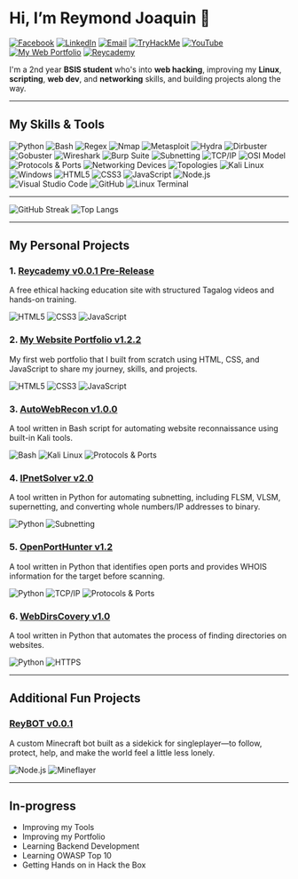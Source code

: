 # Hi, I’m Reymond Joaquin 👋

[![Facebook](https://img.shields.io/badge/Facebook-1877F2?style=flat-square&logo=facebook&logoColor=white)](https://web.facebook.com/reymondjoaquin26)
[![LinkedIn](https://img.shields.io/badge/LinkedIn-blue?style=flat-square&logo=linkedin&logoColor=white)](https://www.linkedin.com/in/reymond-joaquin-3b5954308/)
[![Email](https://img.shields.io/badge/Gmail-D14836?style=flat-square&logo=gmail&logoColor=white)](mailto:raymondjoaquin50@gmail.com)
[![TryHackMe](https://img.shields.io/badge/TryHackMe-%23FF0000?style=flat-square&logo=tryhackme&logoColor=white)](https://tryhackme.com/p/R3ym0nd)
[![YouTube](https://img.shields.io/badge/YouTube(soon)-FF0000?style=flat-square&logo=youtube&logoColor=white)](https://www.youtube.com/@reycademy)
[![My Web Portfolio](https://img.shields.io/badge/My_Web_Portfolio-ff3e1c?style=flat-square&logo=googlechrome&logoColor=white)](https://reymondjoaquin.netlify.app/)
[![Reycademy](https://img.shields.io/badge/Reycademy-blue?style=flat-square&logo=googlechrome&logoColor=white)](https://reycademy.netlify.app/)

I'm a 2nd year **BSIS student** who's into **web hacking**, improving my **Linux**, **scripting**, **web dev**, and **networking** skills, and building projects along the way.

---

## My Skills & Tools

![Python](https://img.shields.io/badge/Python-3776AB?style=flat-square&logo=python&logoColor=white)
![Bash](https://img.shields.io/badge/Bash-4EAA25?style=flat-square&logo=gnubash&logoColor=white)
![Regex](https://img.shields.io/badge/Regex-000000?style=flat-square&logoColor=white)
![Nmap](https://img.shields.io/badge/Nmap-004688?style=flat-square&logo=nmap&logoColor=white)
![Metasploit](https://img.shields.io/badge/Metasploit-4E4E4E?style=flat-square&logo=metasploit&logoColor=white)
![Hydra](https://img.shields.io/badge/Hydra-000000?style=flat-square&logoColor=white)
![Dirbuster](https://img.shields.io/badge/Dirbuster-555555?style=flat-square)
![Gobuster](https://img.shields.io/badge/Gobuster-444444?style=flat-square)
![Wireshark](https://img.shields.io/badge/Wireshark-1679A7?style=flat-square&logo=wireshark&logoColor=white)
![Burp Suite](https://img.shields.io/badge/Burp%20Suite-FF6F00?style=flat-square&logo=burpsuite&logoColor=white)
![Subnetting](https://img.shields.io/badge/Subnetting-00BFFF?style=flat-square)
![TCP/IP](https://img.shields.io/badge/TCP/IP-4682B4?style=flat-square)
![OSI Model](https://img.shields.io/badge/OSI%20Model-1E90FF?style=flat-square)
![Protocols & Ports](https://img.shields.io/badge/Common%20Protocols%20%26%20Ports-708090?style=flat-square)
![Networking Devices](https://img.shields.io/badge/Networking%20Devices-2F4F4F?style=flat-square)
![Topologies](https://img.shields.io/badge/Topologies-556B2F?style=flat-square)
![Kali Linux](https://img.shields.io/badge/Kali_Linux-557C94?style=flat-square&logo=kalilinux&logoColor=white)
![Windows](https://img.shields.io/badge/Windows-0078D6?style=flat-square&logo=windows&logoColor=white)
![HTML5](https://img.shields.io/badge/HTML5-E34F26?style=flat-square&logo=html5&logoColor=white)
![CSS3](https://img.shields.io/badge/CSS3-1572B6?style=flat-square&logo=css3&logoColor=white)
![JavaScript](https://img.shields.io/badge/JavaScript-F7DF1E?style=flat-square&logo=javascript&logoColor=black)
![Node.js](https://img.shields.io/badge/Node.js-339933?style=flat-square&logo=nodedotjs&logoColor=white)
![Visual Studio Code](https://img.shields.io/badge/VS_Code-007ACC?style=flat-square&logo=visual-studio-code&logoColor=white)
![GitHub](https://img.shields.io/badge/GitHub-181717?style=flat-square&logo=github&logoColor=white)
![Linux Terminal](https://img.shields.io/badge/Linux_Terminal-000000?style=flat-square&logo=gnubash&logoColor=white)

---
![GitHub Streak](https://streak-stats.demolab.com?user=R3ym0nd0&theme=tokyonight)
![Top Langs](https://github-readme-stats.vercel.app/api/top-langs/?username=R3ym0nd0&layout=compact&theme=tokyonight)

---
## My Personal Projects

### 1. [Reycademy v0.0.1 Pre-Release](https://github.com/R3ym0nd0/Reycademy)
A free ethical hacking education site with structured Tagalog videos and hands-on training.

![HTML5](https://img.shields.io/badge/HTML5-E34F26?style=for-the-badge&logo=html5&logoColor=white)
![CSS3](https://img.shields.io/badge/CSS3-1572B6?style=for-the-badge&logo=css3&logoColor=white)
![JavaScript](https://img.shields.io/badge/JavaScript-F7DF1E?style=for-the-badge&logo=javascript&logoColor=black)

### 2. [My Website Portfolio v1.2.2](https://github.com/R3ym0nd0/Reymond-Portfolio)
My first web portfolio that I built from scratch using HTML, CSS, and JavaScript to share my journey, skills, and projects.

![HTML5](https://img.shields.io/badge/HTML5-E34F26?style=for-the-badge&logo=html5&logoColor=white)
![CSS3](https://img.shields.io/badge/CSS3-1572B6?style=for-the-badge&logo=css3&logoColor=white)
![JavaScript](https://img.shields.io/badge/JavaScript-F7DF1E?style=for-the-badge&logo=javascript&logoColor=black)

### 3. [AutoWebRecon v1.0.0](https://github.com/R3ym0nd0/AutoWebRecon)    
A tool written in Bash script for automating website reconnaissance using built-in Kali tools.

![Bash](https://img.shields.io/badge/Bash-4EAA25?style=for-the-badge&logo=gnubash&logoColor=white)
![Kali Linux](https://img.shields.io/badge/Kali_Linux-557C94?style=for-the-badge&logo=kalilinux&logoColor=white)
![Protocols & Ports](https://img.shields.io/badge/Common%20Protocols%20%26%20Ports-708090?style=for-the-badge)

### 4. [IPnetSolver v2.0](https://github.com/R3ym0nd0/IPnetSolver)  
A tool written in Python for automating subnetting, including FLSM, VLSM, supernetting, and converting whole numbers/IP addresses to binary.

![Python](https://img.shields.io/badge/Python-3776AB?style=for-the-badge&logo=python&logoColor=white)
![Subnetting](https://img.shields.io/badge/Subnetting-00BFFF?style=for-the-badge)

### 5. [OpenPortHunter v1.2](https://github.com/R3ym0nd0/OpenPortHunter)
A tool written in Python that identifies open ports and provides WHOIS information for the target before scanning.

![Python](https://img.shields.io/badge/Python-3776AB?style=for-the-badge&logo=python&logoColor=white)
![TCP/IP](https://img.shields.io/badge/TCP/IP-4682B4?style=for-the-badge)
![Protocols & Ports](https://img.shields.io/badge/Common%20Protocols%20%26%20Ports-708090?style=for-the-badge)

### 6. [WebDirsCovery v1.0](https://github.com/R3ym0nd0/WebDirsCovery)
A tool written in Python that automates the process of finding directories on websites. 

![Python](https://img.shields.io/badge/Python-3776AB?style=for-the-badge&logo=python&logoColor=white)
![HTTPS](https://img.shields.io/badge/HTTPS-Fundamentals-2c3e50?style=for-the-badge&logo=security&logoColor=white)

---

## Additional Fun Projects

### [ReyBOT v0.0.1](https://github.com/R3ym0nd0/ReyBOT)
A custom Minecraft bot built as a sidekick for singleplayer—to follow, protect, help, and make the world feel a little less lonely.

![Node.js](https://img.shields.io/badge/Node.js-339933?style=for-the-badge&logo=nodedotjs&logoColor=white)
![Mineflayer](https://img.shields.io/badge/Mineflayer-1e90ff?style=for-the-badge&logo=node.js&logoColor=white)

---
## In-progress

- Improving my Tools
- Improving my Portfolio
- Learning Backend Development
- Learning OWASP Top 10
- Getting Hands on in Hack the Box 

<!---
R3ym0nd0/R3ym0nd0 is a ✨ special ✨ repository because its `README.md` (this file) appears on your GitHub profile.
You can click the Preview link to take a look at your changes.
--->
